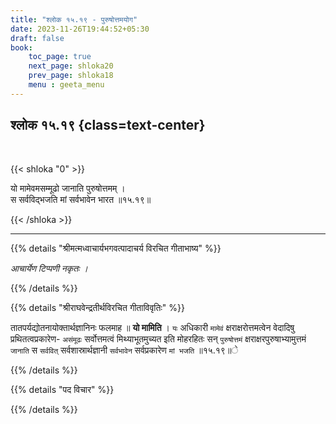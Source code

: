 ```yaml
---
title: "श्लोक १५.१९ - पुरुषोत्तमयोग"
date: 2023-11-26T19:44:52+05:30
draft: false
book:
    toc_page: true
    next_page: shloka20
    prev_page: shloka18
    menu : geeta_menu
---
```




## श्लोक १५.१९ {class=text-center}

<br/>

{{< shloka  "0"  >}}

यो मामेवमसम्मूढो जानाति पुरुषोत्तमम् ।  
स सर्वविद्भजति मां सर्वभावेन भारत ॥१५.१९॥

{{< /shloka >}}

---


{{% details "श्रीमत्मध्वाचार्यभगवत्पादाचर्य विरचित  गीताभाष्य" %}}

*आचार्येण टिप्पणी नकृतः ।*

{{% /details %}}



{{% details "श्रीराघवेन्द्रतीर्थविरचित गीताविवृतिः" %}}

तातपर्यद्योतनायोक्तार्थज्ञानिनः फलमाह ॥ 
**यो मामिति** । `यः` अधिकारी
`मामेवं` क्षराक्षरोत्तमत्वेन वेदादिषु 
प्रथितत्वप्रकारेण- `असंमूढः` सर्वोत्तमत्वं 
मिथ्याभूतमुच्यत इति मोहरहितः सन् `पुरुषोत्तमं` 
क्षराक्षरपुरुषाभ्यामुत्तमं `जानाति` 
स `सर्ववित्‌` सर्वशास्रार्थज्ञानी 
`सर्वभावेन` सर्वप्रकारेण 
`मां भजति` ॥१५.१९॥े

{{% /details %}}



{{% details "पद विचार" %}}


{{% /details %}}
